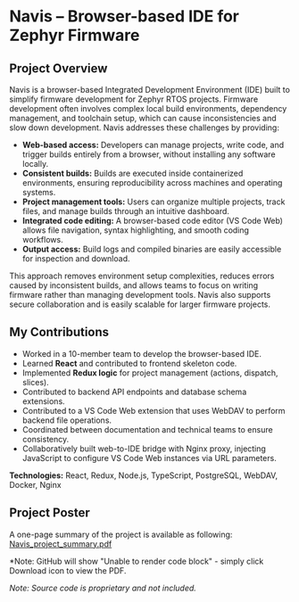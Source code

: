 # Navis – Browser-based IDE for Zephyr Firmware

## Project Overview
Navis is a browser-based Integrated Development Environment (IDE) built to simplify firmware development for Zephyr RTOS projects. Firmware development often involves complex local build environments, dependency management, and toolchain setup, which can cause inconsistencies and slow down development. Navis addresses these challenges by providing:

- **Web-based access:** Developers can manage projects, write code, and trigger builds entirely from a browser, without installing any software locally.  
- **Consistent builds:** Builds are executed inside containerized environments, ensuring reproducibility across machines and operating systems.  
- **Project management tools:** Users can organize multiple projects, track files, and manage builds through an intuitive dashboard.  
- **Integrated code editing:** A browser-based code editor (VS Code Web) allows file navigation, syntax highlighting, and smooth coding workflows.  
- **Output access:** Build logs and compiled binaries are easily accessible for inspection and download.

This approach removes environment setup complexities, reduces errors caused by inconsistent builds, and allows teams to focus on writing firmware rather than managing development tools. Navis also supports secure collaboration and is easily scalable for larger firmware projects.

## My Contributions
- Worked in a 10-member team to develop the browser-based IDE.  
- Learned **React** and contributed to frontend skeleton code.  
- Implemented **Redux logic** for project management (actions, dispatch, slices).  
- Contributed to backend API endpoints and database schema extensions.
- Contributed to a VS Code Web extension that uses WebDAV to perform backend file operations.
- Coordinated between documentation and technical teams to ensure consistency.
- Collaboratively built web-to-IDE bridge with Nginx proxy, injecting JavaScript to configure VS Code Web instances via URL parameters.

**Technologies:** React, Redux, Node.js, TypeScript, PostgreSQL, WebDAV, Docker, Nginx

## Project Poster
A one-page summary of the project is available as following:
[Navis_project_summary.pdf](./Navis_Poster.pdf)

*Note: GitHub will show "Unable to render code block" - simply click Download icon to view the PDF.


*Note: Source code is proprietary and not included.*
